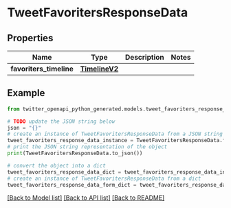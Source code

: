 # TweetFavoritersResponseData


## Properties

Name | Type | Description | Notes
------------ | ------------- | ------------- | -------------
**favoriters_timeline** | [**TimelineV2**](TimelineV2.md) |  | 

## Example

```python
from twitter_openapi_python_generated.models.tweet_favoriters_response_data import TweetFavoritersResponseData

# TODO update the JSON string below
json = "{}"
# create an instance of TweetFavoritersResponseData from a JSON string
tweet_favoriters_response_data_instance = TweetFavoritersResponseData.from_json(json)
# print the JSON string representation of the object
print(TweetFavoritersResponseData.to_json())

# convert the object into a dict
tweet_favoriters_response_data_dict = tweet_favoriters_response_data_instance.to_dict()
# create an instance of TweetFavoritersResponseData from a dict
tweet_favoriters_response_data_form_dict = tweet_favoriters_response_data.from_dict(tweet_favoriters_response_data_dict)
```
[[Back to Model list]](../README.md#documentation-for-models) [[Back to API list]](../README.md#documentation-for-api-endpoints) [[Back to README]](../README.md)


